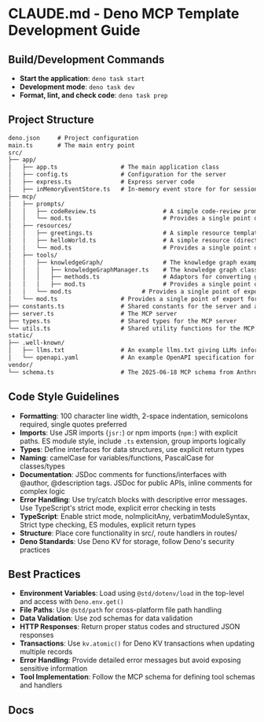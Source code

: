 # CLAUDE.md - Deno MCP Template Development Guide

## Build/Development Commands

- **Start the application**: `deno task start`
- **Development mode**: `deno task dev`
- **Format, lint, and check code**: `deno task prep`

## Project Structure

```markdown
deno.json     # Project configuration
main.ts       # The main entry point
src/              
├── app/                        
│   ├── app.ts                  # The main application class
│   ├── config.ts               # Configuration for the server
│   ├── express.ts              # Express server code
│   ├── inMemoryEventStore.ts   # In-memory event store for for session resumability
├── mcp/ 
│   ├── prompts/                             
│   │   ├── codeReview.ts                   # A simple code-review prompt example
│   │   └── mod.ts                          # Provides a single point of export for all the MCP prompts
│   ├── resources/                             
│   │   ├── greetings.ts                    # A simple resource template (dynamic resource) example
│   │   ├── helloWorld.ts                   # A simple resource (direct resource) example
│   │   └── mod.ts                          # Provides a single point of export for all the MCP resources
│   ├── tools/                             
│   │   ├── knowledgeGraph/                 # The knowledge graph example tool
│   │   │   ├── knowledgeGraphManager.ts    # The knowledge graph class
│   │   │   ├── methods.ts                  # Adaptors for converting graph function to MCP tool calls/results
│   │   │   ├── mod.ts                      # Provides a single point of export for the knowledge graph
│   │   └── mod.ts                    # Provides a single point of export for all the MCP tools
│   └── mod.ts                  # Provides a single point of export for all the MCP internals
├── constants.ts                # Shared constants for the server and application
├── server.ts                   # The MCP server
├── types.ts                    # Shared types for the MCP server
└── utils.ts                    # Shared utility functions for the MCP server
static/             
├── .well-known/    
│   ├── llms.txt                # An example llms.txt giving LLMs information about the server    
│   └── openapi.yaml            # An example OpenAPI specification for the server 
vendor/
└── schema.ts                   # The 2025-06-18 MCP schema from Anthropic
```

## Code Style Guidelines

- **Formatting**: 100 character line width, 2-space indentation, semicolons required, single quotes preferred
- **Imports**: Use JSR imports (`jsr:`) or npm imports (`npm:`) with explicit paths. ES module style, include `.ts` extension, group imports logically
- **Types**: Define interfaces for data structures, use explicit return types
- **Naming**: camelCase for variables/functions, PascalCase for classes/types
- **Documentation**: JSDoc comments for functions/interfaces with @author, @description tags. JSDoc for public APIs, inline comments for complex logic
- **Error Handling**: Use try/catch blocks with descriptive error messages. Use TypeScript's strict mode, explicit error checking in tests
- **TypeScript**: Enable strict mode, noImplicitAny, verbatimModuleSyntax, Strict type checking, ES modules, explicit return types
- **Structure**: Place core functionality in src/, route handlers in routes/
- **Deno Standards**: Use Deno KV for storage, follow Deno's security practices

## Best Practices

- **Environment Variables**: Load using `@std/dotenv/load` in the top-level and access with `Deno.env.get()`
- **File Paths**: Use `@std/path` for cross-platform file path handling
- **Data Validation**: Use zod schemas for data validation
- **HTTP Responses**: Return proper status codes and structured JSON responses
- **Transactions**: Use `kv.atomic()` for Deno KV transactions when updating multiple records
- **Error Handling**: Provide detailed error messages but avoid exposing sensitive information
- **Tool Implementation**: Follow the MCP schema for defining tool schemas and handlers

## Docs

[MCP Typescript SDK]: https://github.com/modelcontextprotocol/typescript-sdk

[MCP llms.txt]: https://modelcontextprotocol.io/llms-full.txt

[Deno KV]: https://docs.deno.com/api/deno/~/Deno.Kv